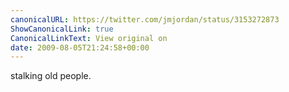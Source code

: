 ```yaml
---
canonicalURL: https://twitter.com/jmjordan/status/3153272873
ShowCanonicalLink: true
CanonicalLinkText: View original on
date: 2009-08-05T21:24:58+00:00
---
```

stalking old people.